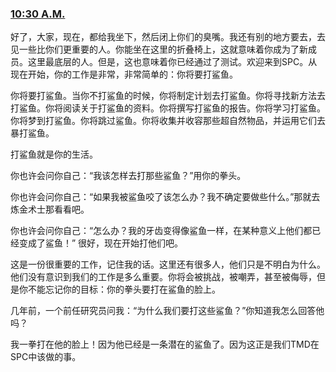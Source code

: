 ### [10:30 A.M.](http://scp-wiki-cn.wikidot.com/10-30-a-m)

好了，大家，现在，都给我坐下，然后闭上你们的臭嘴。我还有别的地方要去，去见一些比你们更重要的人。你能坐在这里的折叠椅上，这就意味着你成为了新成员。这里最底层的人。但是，这也意味着你已经通过了测试。欢迎来到SPC。从现在开始，你的工作是非常，非常简单的：你将要打鲨鱼。

你将要打鲨鱼。当你不打鲨鱼的时候，你将制定计划去打鲨鱼。你将寻找新方法去打鲨鱼。你将阅读关于打鲨鱼的资料。你将撰写打鲨鱼的报告。你将学习打鲨鱼。你将梦到打鲨鱼。你将跳过鲨鱼。你将收集并收容那些超自然物品，并运用它们去暴打鲨鱼。

打鲨鱼就是你的生活。

你也许会问你自己：“我该怎样去打那些鲨鱼？”用你的拳头。

你也许会问你自己：“如果我被鲨鱼咬了该怎么办？我不确定要做些什么。”那就去炼金术士那看看吧。

你也许会问你自己：“怎么办？我的牙齿变得像鲨鱼一样，在某种意义上他们都已经变成了鲨鱼！” 很好，现在开始打他们吧。

这是一份很重要的工作，记住我的话。这里还有很多人，他们只是不明白为什么。他们没有意识到我们的工作是多么重要。你将会被挑战，被嘲弄，甚至被侮辱，但是你不能忘记你的目标：你的拳头要打在鲨鱼的脸上。

几年前，一个前任研究员问我：“为什么我们要打这些鲨鱼？”你知道我怎么回答他吗？

我一拳打在他的脸上！因为他已经是一条潜在的鲨鱼了。因为这正是我们TMD在SPC中该做的事。
